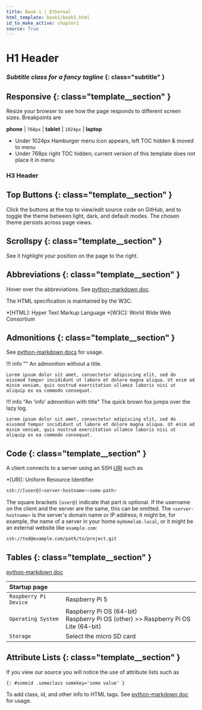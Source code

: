 ```yaml
---
title: Book-1 | Ethereal
html_template: book1/book1.html
id_to_make_active: chapter1
source: True
---
```


# H1 Header
### *Subtitle class for a fancy tagline* {: class="subtitle" }


## Responsive {: class="template__section" }

Resize your browser to see how the page responds to different screen sizes.  Breakpoints are 

**phone** | `768px` | **tablet** | `1024px` | **laptop**

* Under 1024px Hamburger menu icon appears, left TOC hidden & moved to menu
* Under 768px right TOC hidden; current version of this template does not place it in menu

### H3 Header

## Top Buttons {: class="template__section" }

Click the buttons at the top to view/edit source code on GitHub, and to toggle the theme between light, dark, and default modes.  The chosen theme persists across page views.  


## Scrollspy {: class="template__section" }

See it highlight your position on the page to the right.  
 


## Abbreviations {: class="template__section" }

Hover over the abbreviations.  See [python-markdown doc](https://python-markdown.github.io/extensions/abbreviations/).

The HTML specification is maintained by the W3C.

*[HTML]: Hyper Text Markup Language
*[W3C]:  World Wide Web Consortium


## Admonitions {: class="template__section" }

See [python-markdown docs](https://python-markdown.github.io/extensions/admonition/) for usage.  


!!! info ""
    An admonition without a title.

    Lorem ipsum dolor sit amet, consectetur adipiscing elit, sed do eiusmod tempor incididunt ut labore et dolore magna aliqua. Ut enim ad minim veniam, quis nostrud exercitation ullamco laboris nisi ut aliquip ex ea commodo consequat. 


!!! info "An 'info' admonition with title"
    The quick brown fox jumps over the lazy log.

    Lorem ipsum dolor sit amet, consectetur adipiscing elit, sed do eiusmod tempor incididunt ut labore et dolore magna aliqua. Ut enim ad minim veniam, quis nostrud exercitation ullamco laboris nisi ut aliquip ex ea commodo consequat. 


 
## Code {: class="template__section" }

A client connects to a server using an SSH [URI](https://en.wikipedia.org/wiki/Uniform_Resource_Identifier) such as

*[URI]: Uniform Resource Identifier

```bash
ssh://[user@]<server-hostname><some-path>
```

The square brackets ```[user@]``` indicate that part is optional.  If the username on the client and the server are the same, this can be omitted. The ```<server-hostname>``` is the server's domain name or IP address; it might be, for example, the name of a server in your home ```myHomelab.local```, or it might be an external website like ```example.com```:

```bash
ssh://ted@example.com/path/to/project.git
```


## Tables {: class="template__section" }

[python-markdown doc](https://python-markdown.github.io/extensions/tables/)

| Startup page          |                                      |
| :---------------------| :----------------------------------- |
| `Raspberry Pi Device` | Raspberry Pi 5                       |
| `Operating System`    | Raspberry Pi OS (64-bit)<br>Raspberry Pi OS (other) >> Raspberry Pi OS Lite (64-bit) |
| `Storage`             | Select the micro SD card             |





## Attribute Lists {: class="template__section" }

If you view our source you will notice the use of attribute lists such as 
```
{: #someid .someclass somekey='some value' }
```

To add class, id, and other info to HTML tags.  See [python-markdown doc](https://python-markdown.github.io/extensions/attr_list/) for usage.  

